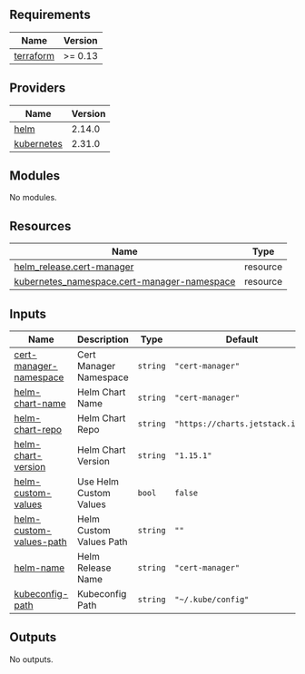<!-- BEGIN_TF_DOCS -->
## Requirements

| Name | Version |
|------|---------|
| <a name="requirement_terraform"></a> [terraform](#requirement\_terraform) | >= 0.13 |

## Providers

| Name | Version |
|------|---------|
| <a name="provider_helm"></a> [helm](#provider\_helm) | 2.14.0 |
| <a name="provider_kubernetes"></a> [kubernetes](#provider\_kubernetes) | 2.31.0 |

## Modules

No modules.

## Resources

| Name | Type |
|------|------|
| [helm_release.cert-manager](https://registry.terraform.io/providers/hashicorp/helm/latest/docs/resources/release) | resource |
| [kubernetes_namespace.cert-manager-namespace](https://registry.terraform.io/providers/hashicorp/kubernetes/latest/docs/resources/namespace) | resource |

## Inputs

| Name | Description | Type | Default | Required |
|------|-------------|------|---------|:--------:|
| <a name="input_cert-manager-namespace"></a> [cert-manager-namespace](#input\_cert-manager-namespace) | Cert Manager Namespace | `string` | `"cert-manager"` | no |
| <a name="input_helm-chart-name"></a> [helm-chart-name](#input\_helm-chart-name) | Helm Chart Name | `string` | `"cert-manager"` | no |
| <a name="input_helm-chart-repo"></a> [helm-chart-repo](#input\_helm-chart-repo) | Helm Chart Repo | `string` | `"https://charts.jetstack.io/"` | no |
| <a name="input_helm-chart-version"></a> [helm-chart-version](#input\_helm-chart-version) | Helm Chart Version | `string` | `"1.15.1"` | no |
| <a name="input_helm-custom-values"></a> [helm-custom-values](#input\_helm-custom-values) | Use Helm Custom Values | `bool` | `false` | no |
| <a name="input_helm-custom-values-path"></a> [helm-custom-values-path](#input\_helm-custom-values-path) | Helm Custom Values Path | `string` | `""` | no |
| <a name="input_helm-name"></a> [helm-name](#input\_helm-name) | Helm Release Name | `string` | `"cert-manager"` | no |
| <a name="input_kubeconfig-path"></a> [kubeconfig-path](#input\_kubeconfig-path) | Kubeconfig Path | `string` | `"~/.kube/config"` | no |

## Outputs

No outputs.
<!-- END_TF_DOCS -->
